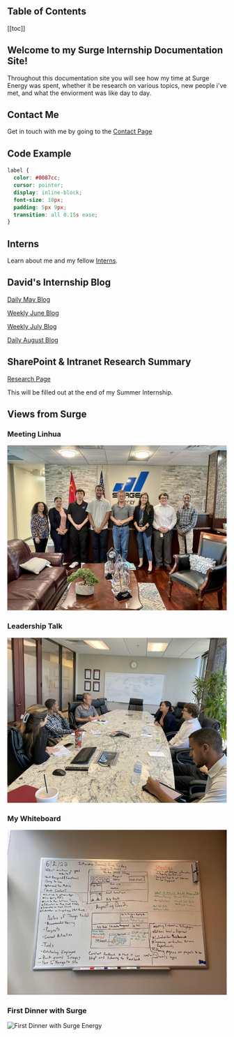 ## Table of Contents

[[toc]]

## Welcome to my Surge Internship Documentation Site!

Throughout this documentation site you will see how my time at Surge Energy was spent, whether it be research on various topics, new people i've met, and what the enviorment was like day to day.

## Contact Me

Get in touch with me by going to the [Contact Page](/contact/)

## Code Example

```css
label {
  color: #0087cc;
  cursor: pointer;
  display: inline-block;
  font-size: 18px;
  padding: 5px 9px;
  transition: all 0.15s ease;
}
```

## Interns

Learn about me and my fellow [Interns](/interns/).

## David's Internship Blog

[Daily May Blog](/blog/may/)

[Weekly June Blog](/blog/june/)

[Weekly July Blog](/blog/july/)

[Daily August Blog](/blog/august/)

## SharePoint & Intranet Research Summary

[Research Page](/research/)

This will be filled out at the end of my Summer Internship.

## Views from Surge

### Meeting Linhua

<img src="./assets/linhua.jpg" alt="Meeting Linhua for the 1st time" />

### Leadership Talk

<img src="./assets/linhua3.jpg" alt="Leadership Talk with Linhua" />

### My Whiteboard

<img src="./assets/board.jpg" alt="Messy Whiteboard that I Use" />

### First Dinner with Surge

![First Dinner with Surge Energy](/assests/firstdinner.jpg)
